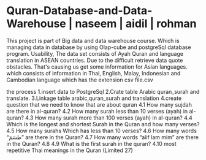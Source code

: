 # Quran-Database-and-Data-Warehouse | naseem | aidil | rohman
This project is part of Big data and data warehouse course. Which is managing data in database by using Olap-cube and postgreSql database program. 
Usability, The data set consists of Ayah Quran and language translation in ASEAN countries. Due to the difficult retrieve data quote obstacles. That's causing us get some information for Asian languages. which consists of information in Thai, English, Malay, Indonesian and Cambodian language which has the extension csv file.csv

the process
1.insert data to PostgreSql
2.Crate table Arabic quran_surah and translate.
3.Linkage table arabic,quran_surah and translation
4.create question that we need to know that are about quran
 4.1 How many  sujdah are there in al-quran?
 4.2 How many surah less than 10 verses (ayah) in al-quran?
 4.3 How many surah more than 100 verses (ayah) in al-quran?
 4.4 Which is the longest and shortest Surah in the Quran and how many verses? 
 4.5 How many surahs Which has less than 10 verses?
 4.6 How many words “طسٓمٓ” are there in the Quran?
 4.7 How many words “alif lam mim” are there in the Quran?
 4.8
 4.9 What is the first surah in the quran?
 4.10 most repetitive Thai meanings in the Quran (Limited 27)

